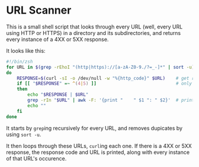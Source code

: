 # URL Scanner

This is a small shell script that looks through every URL (well, every URL using HTTP or HTTPS) in a directory and its subdirectories, and returns every instance of a 4XX or 5XX response.

It looks like this:

```bash
#!/bin/zsh
for URL in $(grep -rEhoI "(http|https)://[a-zA-Z0-9./?=_-]*" | sort -u) # get all URLs and remove duplicates
do
    RESPONSE=$(curl -sI -o /dev/null -w "%{http_code}" $URL)    # get response code
    if [[ "$RESPONSE" =~ ^(4|5) ]]                              # only look at 4xx and 5xx responses
    then
        echo "$RESPONSE | $URL"
        grep -rIn "$URL" | awk -F: '{print "    " $1 ": " $2}'  # print file name and line number
        echo ""
    fi
done

```

It starts by `grep`ing recursively for every URL, and removes dupicates by using `sort -u`.

It then loops through these URLs, `curl`ing each one. If there is a 4XX or 5XX response, the response code and URL is printed, along with every instance of that URL's occurence.
